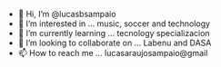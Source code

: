 - 👋 Hi, I’m @lucasbsampaio
- 👀 I’m interested in ... music, soccer and technology
- 🌱 I’m currently learning ... tecnology specializacion
- 💞️ I’m looking to collaborate on ... Labenu and DASA
- 📫 How to reach me ... lucasaraujosampaio@gmail

<!---
lucasbsampaio/lucasbsampaio is a ✨ special ✨ repository because its `README.md` (this file) appears on your GitHub profile.
You can click the Preview link to take a look at your changes.
--->
